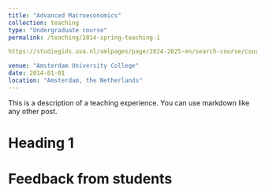 ```yaml
---
title: "Advanced Macroeconomics"
collection: teaching
type: "Undergraduate course"
permalink: /teaching/2014-spring-teaching-1

https://studiegids.uva.nl/xmlpages/page/2024-2025-en/search-course/course/118950 

venue: "Amsterdam University College"
date: 2014-01-01
location: "Amsterdam, the Netherlands"
---
```


This is a description of a teaching experience. You can use markdown like any other post.

Heading 1
======

Feedback from students
======
